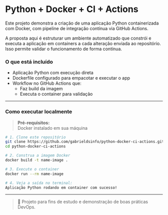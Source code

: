 # Python + Docker + CI + Actions

Este projeto demonstra a criação de uma aplicação Python containerizada com Docker, com pipeline de integração contínua via GitHub Actions.

A proposta aqui é estruturar um ambiente automatizado que constrói e executa a aplicação em containers a cada alteração enviada ao repositório. Isso permite validar o funcionamento de forma contínua.

### O que está incluído

- Aplicação Python com execução direta
- Dockerfile configurado para empacotar e executar o app
- Workflow no GitHub Actions que:
  - Faz build da imagem
  - Executa o container para validação

---

### Como executar localmente

> **Pré-requisitos:**  
> Docker instalado em sua máquina

```bash
# 1. Clone este repositório
git clone https://github.com/gabrieldsinfo/python-docker-ci-actions.git
cd python-docker-ci-actions

# 2. Construa a imagem Docker
docker build -t name-image .

# 3. Execute o container
docker run --rm name-image

# 4. Veja a saída no terminal:
Aplicação Python rodando em container com sucesso!
```

---
> 📘 Projeto para fins de estudo e demonstração de boas práticas DevOps.
